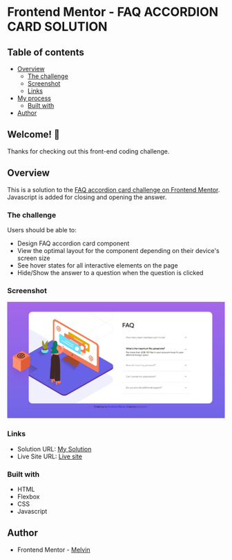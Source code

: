 # Frontend Mentor - FAQ ACCORDION CARD SOLUTION

## Table of contents

- [Overview](#overview)
  - [The challenge](#the-challenge)
  - [Screenshot](#screenshot)
  - [Links](#links)
- [My process](#my-process)
  - [Built with](#built-with)
- [Author](#author)

## Welcome! 👋

Thanks for checking out this front-end coding challenge.

## Overview

This is a solution to the [FAQ accordion card challenge on Frontend Mentor](https://www.frontendmentor.io/challenges/faq-accordion-card-XlyjD0Oam). Javascript is added for closing and opening the answer.

### The challenge

Users should be able to:

- Design FAQ accordion card component
- View the optimal layout for the component depending on their device's screen size
- See hover states for all interactive elements on the page
- Hide/Show the answer to a question when the question is clicked

### Screenshot

![Design FAQ accordion card component](./assets/design/desktop-design.jpg)

### Links

- Solution URL: [My Solution](https://github.com/boymelvs/FAQ-ACCORDION-CARD.git)
- Live Site URL: [Live site](https://boymelvs.github.io/FAQ-ACCORDION-CARD/)

### Built with

- HTML
- Flexbox
- CSS
- Javascript

## Author

- Frontend Mentor - [Melvin](https://www.frontendmentor.io/profile/boymelvs)
